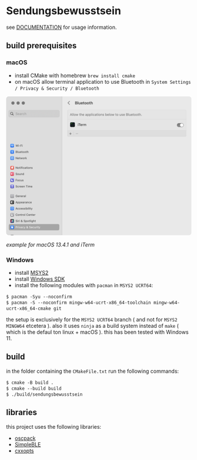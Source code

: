 # Sendungsbewusstsein

see [DOCUMENTATION](./DOCUMENTATION.md) for usage information.

## build prerequisites

### macOS

- install CMake with homebrew `brew install cmake`
- on macOS allow terminal application to use Bluetooth in `System Settings / Privacy & Security / Bluetooth` 

![allow-application-to-use-bluetooth](./assets/allow-application-to-use-bluetooth.png)

*example for macOS 13.4.1 and iTerm*

### Windows

- install [MSYS2](https://www.msys2.org/)
- install [Windows SDK](https://developer.microsoft.com/en-us/windows/downloads/windows-sdk/)
- install the following modules with `pacman` in `MSYS2 UCRT64`:

```
$ pacman -Syu --noconfirm
$ pacman -S --noconfirm mingw-w64-ucrt-x86_64-toolchain mingw-w64-ucrt-x86_64-cmake git
```

the setup is exclusively for the `MSYS2 UCRT64` branch ( and not for `MSYS2 MINGW64` etcetera ). also it uses `ninja` as a build system instead of `make` ( which is the defaul ton linux + macOS ). this has been tested with Windows 11.

## build 

in the folder containing the `CMakeFile.txt` run the following commands:

```
$ cmake -B build .
$ cmake --build build
$ ./build/sendungsbewusstsein
```

## libraries

this project uses the following libraries:

- [oscpack](https://github.com/RossBencina/oscpack)
- [SimpleBLE](https://github.com/OpenBluetoothToolbox/SimpleBLE)
- [cxxopts](https://github.com/jarro2783/cxxopts)
